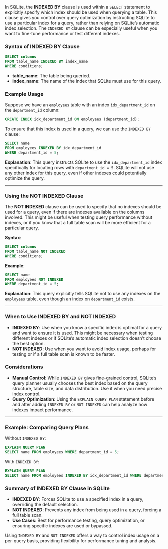 In SQLite, the **INDEXED BY** clause is used within a `SELECT` statement to explicitly specify which index should be used when querying a table. This clause gives you control over query optimization by instructing SQLite to use a particular index for a query, rather than relying on SQLite’s automatic index selection. The `INDEXED BY` clause can be especially useful when you want to fine-tune performance or test different indexes.

### Syntax of INDEXED BY Clause

```sql
SELECT columns
FROM table_name INDEXED BY index_name
WHERE conditions;
```

- **table_name**: The table being queried.
- **index_name**: The name of the index that SQLite must use for this query.

### Example Usage

Suppose we have an `employees` table with an index `idx_department_id` on the `department_id` column:

```sql
CREATE INDEX idx_department_id ON employees (department_id);
```

To ensure that this index is used in a query, we can use the `INDEXED BY` clause:

```sql
SELECT name
FROM employees INDEXED BY idx_department_id
WHERE department_id = 5;
```

**Explanation**: This query instructs SQLite to use the `idx_department_id` index specifically for locating rows with `department_id = 5`. SQLite will not use any other index for this query, even if other indexes could potentially optimize the query.

---

### Using the NOT INDEXED Clause

The **NOT INDEXED** clause can be used to specify that no indexes should be used for a query, even if there are indexes available on the columns involved. This might be useful when testing query performance without indexes, or if you know that a full table scan will be more efficient for a particular query.

**Syntax**:
```sql
SELECT columns
FROM table_name NOT INDEXED
WHERE conditions;
```

**Example**:
```sql
SELECT name
FROM employees NOT INDEXED
WHERE department_id = 5;
```

**Explanation**: This query explicitly tells SQLite not to use any indexes on the `employees` table, even though an index on `department_id` exists.

---

### When to Use INDEXED BY and NOT INDEXED

- **INDEXED BY**: Use when you know a specific index is optimal for a query and want to ensure it is used. This might be necessary when testing different indexes or if SQLite’s automatic index selection doesn’t choose the best option.
- **NOT INDEXED**: Use when you want to avoid index usage, perhaps for testing or if a full table scan is known to be faster.

### Considerations

- **Manual Control**: While `INDEXED BY` gives fine-grained control, SQLite’s query planner usually chooses the best index based on the query structure, table size, and data distribution. Use it when you need precise index control.
- **Query Optimization**: Using the `EXPLAIN QUERY PLAN` statement before and after adding `INDEXED BY` or `NOT INDEXED` can help analyze how indexes impact performance.

---

### Example: Comparing Query Plans

Without `INDEXED BY`:
```sql
EXPLAIN QUERY PLAN
SELECT name FROM employees WHERE department_id = 5;
```

With `INDEXED BY`:
```sql
EXPLAIN QUERY PLAN
SELECT name FROM employees INDEXED BY idx_department_id WHERE department_id = 5;
```

### Summary of INDEXED BY Clause in SQLite

- **INDEXED BY**: Forces SQLite to use a specified index in a query, overriding the default selection.
- **NOT INDEXED**: Prevents any index from being used in a query, forcing a full table scan.
- **Use Cases**: Best for performance testing, query optimization, or ensuring specific indexes are used or bypassed.

Using `INDEXED BY` and `NOT INDEXED` offers a way to control index usage on a per-query basis, providing flexibility for performance tuning and analysis.
